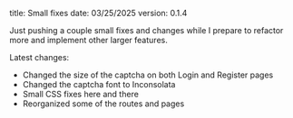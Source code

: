 title: Small fixes
date: 03/25/2025
version: 0.1.4

Just pushing a couple small fixes and changes while I prepare to refactor more and implement other larger features.

Latest changes:

- Changed the size of the captcha on both Login and Register pages
- Changed the captcha font to Inconsolata
- Small CSS fixes here and there
- Reorganized some of the routes and pages